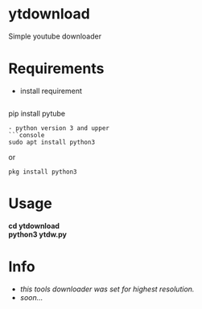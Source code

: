 # ytdownload
Simple youtube downloader

# Requirements
- install requirement
  ```shell
pip install pytube
  ```
- python version 3 and upper
```console
sudo apt install python3
```
or
```console
pkg install python3
```
# Usage
<b>
cd ytdownload<br>
python3 ytdw.py
</b>

# Info
- <i>this tools downloader was set for highest resolution.</i>
- <i>soon...</i>

